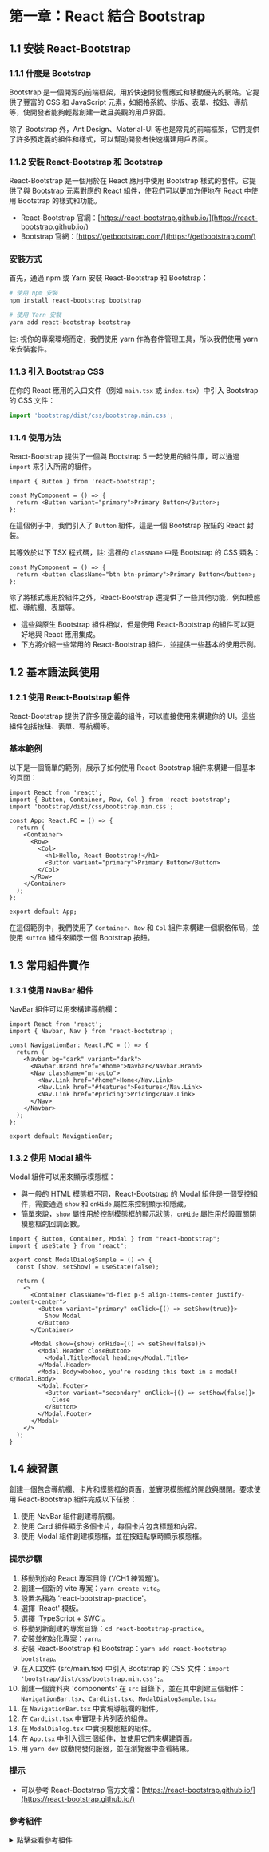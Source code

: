 # 第一章：React 結合 Bootstrap

## 1.1 安裝 React-Bootstrap

### 1.1.1 什麼是 Bootstrap

Bootstrap 是一個開源的前端框架，用於快速開發響應式和移動優先的網站。它提供了豐富的 CSS 和 JavaScript 元素，如網格系統、排版、表單、按鈕、導航等，使開發者能夠輕鬆創建一致且美觀的用戶界面。

除了 Bootstrap 外，Ant Design、Material-UI 等也是常見的前端框架，它們提供了許多預定義的組件和樣式，可以幫助開發者快速構建用戶界面。

### 1.1.2 安裝 React-Bootstrap 和 Bootstrap

React-Bootstrap 是一個用於在 React 應用中使用 Bootstrap 樣式的套件。它提供了與 Bootstrap 元素對應的 React 組件，使我們可以更加方便地在 React 中使用 Bootstrap 的樣式和功能。

- React-Bootstrap 官網：[https://react-bootstrap.github.io/](https://react-bootstrap.github.io/)
- Bootstrap 官網：[https://getbootstrap.com/](https://getbootstrap.com/)

### 安裝方式

首先，通過 npm 或 Yarn 安裝 React-Bootstrap 和 Bootstrap：

```bash
# 使用 npm 安裝
npm install react-bootstrap bootstrap

# 使用 Yarn 安裝
yarn add react-bootstrap bootstrap
```

註: 視你的專案環境而定，我們使用 yarn 作為套件管理工具，所以我們使用 yarn 來安裝套件。

### 1.1.3 引入 Bootstrap CSS

在你的 React 應用的入口文件（例如 `main.tsx` 或 `index.tsx`）中引入 Bootstrap 的 CSS 文件：

```jsx
import 'bootstrap/dist/css/bootstrap.min.css';
```

### 1.1.4 使用方法

React-Bootstrap 提供了一個與 Bootstrap 5 一起使用的組件庫，可以通過 `import` 來引入所需的組件。

```tsx
import { Button } from 'react-bootstrap';

const MyComponent = () => {
  return <Button variant="primary">Primary Button</Button>;
};
```

在這個例子中，我們引入了 `Button` 組件，這是一個 Bootstrap 按鈕的 React 封裝。

其等效於以下 TSX 程式碼，註: 這裡的 `className` 中是 Bootstrap 的 CSS 類名：

```tsx
const MyComponent = () => {
  return <button className="btn btn-primary">Primary Button</button>;
};
```

除了將樣式應用於組件之外，React-Bootstrap 還提供了一些其他功能，例如模態框、導航欄、表單等。
- 這些與原生 Bootstrap 組件相似，但是使用 React-Bootstrap 的組件可以更好地與 React 應用集成。
- 下方將介紹一些常用的 React-Bootstrap 組件，並提供一些基本的使用示例。

## 1.2 基本語法與使用

### 1.2.1 使用 React-Bootstrap 組件

React-Bootstrap 提供了許多預定義的組件，可以直接使用來構建你的 UI。這些組件包括按鈕、表單、導航欄等。

### 基本範例

以下是一個簡單的範例，展示了如何使用 React-Bootstrap 組件來構建一個基本的頁面：

```tsx
import React from 'react';
import { Button, Container, Row, Col } from 'react-bootstrap';
import 'bootstrap/dist/css/bootstrap.min.css';

const App: React.FC = () => {
  return (
    <Container>
      <Row>
        <Col>
          <h1>Hello, React-Bootstrap!</h1>
          <Button variant="primary">Primary Button</Button>
        </Col>
      </Row>
    </Container>
  );
};

export default App;
```

在這個範例中，我們使用了 `Container`、`Row` 和 `Col` 組件來構建一個網格佈局，並使用 `Button` 組件來顯示一個 Bootstrap 按鈕。

## 1.3 常用組件實作

### 1.3.1 使用 NavBar 組件

NavBar 組件可以用來構建導航欄：

```tsx
import React from 'react';
import { Navbar, Nav } from 'react-bootstrap';

const NavigationBar: React.FC = () => {
  return (
    <Navbar bg="dark" variant="dark">
      <Navbar.Brand href="#home">Navbar</Navbar.Brand>
      <Nav className="mr-auto">
        <Nav.Link href="#home">Home</Nav.Link>
        <Nav.Link href="#features">Features</Nav.Link>
        <Nav.Link href="#pricing">Pricing</Nav.Link>
      </Nav>
    </Navbar>
  );
};

export default NavigationBar;
```

### 1.3.2 使用 Modal 組件

Modal 組件可以用來顯示模態框：

- 與一般的 HTML 模態框不同，React-Bootstrap 的 Modal 組件是一個受控組件，需要通過 `show` 和 `onHide` 屬性來控制顯示和隱藏。
- 簡單來說，`show` 屬性用於控制模態框的顯示狀態，`onHide` 屬性用於設置關閉模態框的回調函數。

```tsx
import { Button, Container, Modal } from "react-bootstrap";
import { useState } from "react";

export const ModalDialogSample = () => {
  const [show, setShow] = useState(false);

  return (
    <>
      <Container className="d-flex p-5 align-items-center justify-content-center">
        <Button variant="primary" onClick={() => setShow(true)}>
          Show Modal
        </Button>
      </Container>

      <Modal show={show} onHide={() => setShow(false)}>
        <Modal.Header closeButton>
          <Modal.Title>Modal heading</Modal.Title>
        </Modal.Header>
        <Modal.Body>Woohoo, you're reading this text in a modal!</Modal.Body>
        <Modal.Footer>
          <Button variant="secondary" onClick={() => setShow(false)}>
            Close
          </Button>
        </Modal.Footer>
      </Modal>
    </>
  );
}
```

## 1.4 練習題

創建一個包含導航欄、卡片和模態框的頁面，並實現模態框的開啟與關閉。要求使用 React-Bootstrap 組件完成以下任務：

1. 使用 NavBar 組件創建導航欄。
2. 使用 Card 組件顯示多個卡片，每個卡片包含標題和內容。
3. 使用 Modal 組件創建模態框，並在按鈕點擊時顯示模態框。

### 提示步驟

1. 移動到你的 React 專案目錄 ('/CH1 練習題')。
2. 創建一個新的 vite 專案：`yarn create vite`。
3. 設置名稱為 'react-bootstrap-practice'。
4. 選擇 'React' 模板。
5. 選擇 'TypeScript + SWC'。
6. 移動到新創建的專案目錄：`cd react-bootstrap-practice`。
7. 安裝並初始化專案：`yarn`。
8. 安裝 React-Bootstrap 和 Bootstrap：`yarn add react-bootstrap bootstrap`。
9. 在入口文件 (src/main.tsx) 中引入 Bootstrap 的 CSS 文件：`import 'bootstrap/dist/css/bootstrap.min.css';`。
10. 創建一個資料夾 'components' 在 `src` 目錄下，並在其中創建三個組件：`NavigationBar.tsx`、`CardList.tsx`、`ModalDialogSample.tsx`。
11. 在 `NavigationBar.tsx` 中實現導航欄的組件。
12. 在 `CardList.tsx` 中實現卡片列表的組件。
13. 在 `ModalDialog.tsx` 中實現模態框的組件。
14. 在 `App.tsx` 中引入這三個組件，並使用它們來構建頁面。
15. 用 `yarn dev` 啟動開發伺服器，並在瀏覽器中查看結果。

### 提示

- 可以參考 React-Bootstrap 官方文檔：[https://react-bootstrap.github.io/](https://react-bootstrap.github.io/)

### 參考組件
<details>
<summary>點擊查看參考組件</summary>

```tsx
// NavigationBar.tsx
import React from 'react';
import { Navbar, Nav } from 'react-bootstrap';

const NavigationBar: React.FC = () => {
  return (
    <Navbar bg="dark" variant="dark">
      <Navbar.Brand href="#home">Navbar</Navbar.Brand>
      <Nav className="mr-auto">
        <Nav.Link href="#home">Home</Nav.Link>
        <Nav.Link href="#features">Features</Nav.Link>
        <Nav.Link href="#pricing">Pricing</Nav.Link>
      </Nav>
    </Navbar>
  );
};

export default NavigationBar;
```

```tsx
// CardList.tsx
import { Container, Card } from "react-bootstrap";

export const CardList = () => {
  return (
    <Container className="d-flex p-5 align-items-center justify-content-center">
      {[
        'Primary',
        'Secondary',
        'Success',
        'Danger',
        'Warning',
        'Info',
        'Light',
        'Dark',
      ].map((variant) => (
        <Card
          bg={variant.toLowerCase()}
          key={variant}
          text={variant.toLowerCase() === 'light' ? 'dark' : 'white'}
          style={{ width: '18rem' }}
          className="m-2"
        >
          <Card.Header>Header</Card.Header>
          <Card.Body>
            <Card.Title>{variant} Card Title </Card.Title>
            <Card.Text>
              Some quick example text to build on the card title and make up the
              bulk of the card's content.
            </Card.Text>
          </Card.Body>
        </Card>
      ))}
    </Container>
  );
}
```

```tsx
// ModalDialogSample.tsx
import { Button, Container, Modal } from "react-bootstrap";
import { useState } from "react";

export const ModalDialogSample = () => {
  const [show, setShow] = useState(false);

  return (
    <>
      <Container className="d-flex p-5 align-items-center justify-content-center">
        <Button variant="primary" className="w-100" onClick={() => setShow(true)}>
          Show Modal
        </Button>
      </Container>

      <Modal show={show} onHide={() => setShow(false)}>
        <Modal.Header closeButton>
          <Modal.Title>Modal heading</Modal.Title>
        </Modal.Header>
        <Modal.Body>Woohoo, you're reading this text in a modal!</Modal.Body>
        <Modal.Footer>
          <Button variant="secondary" onClick={() => setShow(false)}>
            Close
          </Button>
        </Modal.Footer>
      </Modal>
    </>
  );
}
```

```tsx
// App.tsx
import NavigationBar from "./components/NavigationBar.tsx";
import { CardList } from "./components/CardList.tsx";
import { ModalDialogSample } from "./components/ModalDialogSample.tsx";

function App() {
  return (
    <div>
      <NavigationBar />
      <CardList />
      <ModalDialogSample />
    </div>
  )
}

export default App
```

```tsx
// main.tsx
import React from 'react'
import ReactDOM from 'react-dom/client'
import App from './App.tsx'
import 'bootstrap/dist/css/bootstrap.min.css';

ReactDOM.createRoot(document.getElementById('root')!).render(
  <React.StrictMode>
    <App />
  </React.StrictMode>,
)
```

</details>

